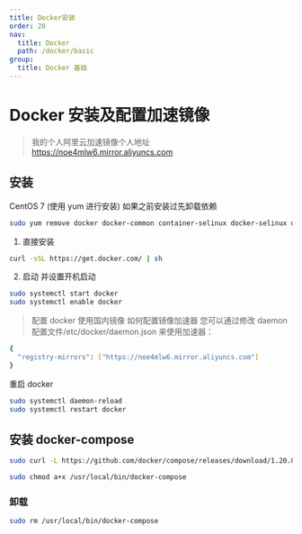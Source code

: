 ```yaml
---
title: Docker安装
order: 20
nav:
  title: Docker
  path: /docker/basic
group:
  title: Docker 基础
---
```


# Docker 安装及配置加速镜像

> 我的个人阿里云加速镜像个人地址&nbsp; https://noe4mlw6.mirror.aliyuncs.com

## 安装

CentOS 7 (使用 yum 进行安装) 如果之前安装过先卸载依赖

```bash
sudo yum remove docker docker-common container-selinux docker-selinux docker-engine docker-engine-selinux
```

1. 直接安装

```bash
curl -sSL https://get.docker.com/ | sh
```

2. 启动 并设置开机启动

```bash
sudo systemctl start docker
sudo systemctl enable docker
```

> 配置 docker 使用国内镜像
> 如何配置镜像加速器
> 您可以通过修改 daemon 配置文件/etc/docker/daemon.json 来使用加速器：

```bash
{
  "registry-mirrors": ["https://noe4mlw6.mirror.aliyuncs.com"]
}
```

重启 docker

```bash
sudo systemctl daemon-reload
sudo systemctl restart docker
```

## 安装 docker-compose

```bash
sudo curl -L https://github.com/docker/compose/releases/download/1.20.0/docker-compose-`uname -s`-`uname -m` -o /usr/local/bin/docker-compose
```

```bash
sudo chmod a+x /usr/local/bin/docker-compose
```

### 卸载

```bash
sudo rm /usr/local/bin/docker-compose
```

